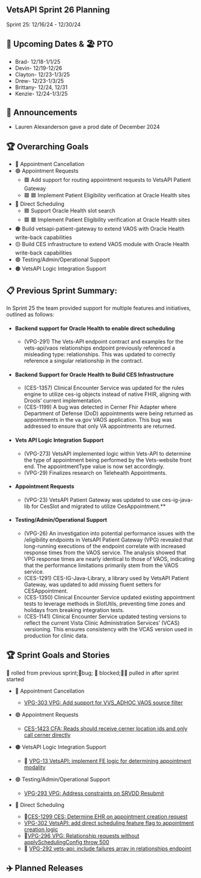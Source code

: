 ## VetsAPI Sprint 26 Planning
Sprint 25: 12/16/24 - 12/30/24

## 📅 Upcoming Dates  & 🏖️ PTO
  * Brad- 12/18-1/1/25
  * Devin- 12/19-12/26
  * Clayton- 12/23-1/3/25
  * Drew- 12/23-1/3/25
  * Brittany- 12/24, 12/31
  * Kenzie- 12/24-1/3/25

## 📣 Announcements
* Lauren Alexanderson gave a prod date of December 2024

## 🏆 Overarching Goals
* 🔴 Appointment Cancellation
* 🟢 Appointment Requests
  * 🟩 Add support for routing appointment requests to VetsAPI Patient Gateway
  * 🟩 🟦 Implement Patient Eligibility verification at Oracle Health sites 
* 🔵 Direct Scheduling
  * 🟦 Support Oracle Health slot search
  *  🟩 🟦 Implement Patient Eligibility verification at Oracle Health sites
* 🟠 Build vetsapi-patient-gateway to extend VAOS with Oracle Health write-back capabilities
* 🟡 Build CES infrastructure to extend VAOS module with Oracle Health write-back capabilities
* 🟣 Testing/Admin/Operational Support
* 🟤 VetsAPI Logic Integration Support
   
## 📋 Previous Sprint Summary:
In Sprint 25 the team provided support for multiple features and initiatives, outlined as follows:  
* #### Backend support for Oracle Health to enable direct scheduling
   * (VPG-291) The Vets-API endpoint contract and examples for the vets-api/vaos relationships endpoint previously referenced a misleading type: relationships. This was updated to correctly reference a singular relationship in the contract.
* #### Backend Support for Oracle Health to Build CES Infrastructure
   * (CES-1357) Clinical Encounter Service was updated for the rules engine to utilize ces-ig objects instead of native FHIR, aligning with Drools’ current implementation.
   * (CES-1199) A bug was detected in Cerner Fhir Adapter where Department of Defense (DoD) appointments were being returned as appointments in the va.gov VAOS application. This bug was addressed to ensure that only VA appointments are returned.
* #### Vets API Logic Integration Support
   * (VPG-273) VetsAPI  implemented logic within Vets-API to determine the type of appointment being performed by the Vets-website front end. The appointmentType value is now set accordingly.
   * (VPG-29) Finalizes research on Telehealth Appointments.
* #### Appointment Requests
   * (VPG-23) VetsAPI Patient Gateway was updated to use ces-ig-java-lib for CesSlot and migrated to utilize CesAppointment.**
* #### Testing/Admin/Operational Support
   * (VPG-26) An investigation into potential performance issues with the /eligibility endpoints in VetsAPI Patient Gateway (VPG) revealed that long-running executions of the endpoint correlate with increased response times from the VAOS service. The analysis showed that VPG response times are nearly identical to those of VAOS, indicating that the performance limitations primarily stem from the VAOS service. 
   * (CES-1291) CES-IG-Java-Library, a library used by VetsAPI Patient Gateway, was updated to add missing fluent setters for CESAppointment.
   * (CES-1350) Clinical Encounter Service updated existing appointment tests to leverage methods in SlotUtils, preventing time zones and holidays from breaking integration tests.
   * (CES-1141) Clinical Encounter Service updated testing versions to reflect the current Vista Clinic Administration Services’ (VCAS) versioning. This ensures consistency with the VCAS version used in production for clinic data.

## 🏆 Sprint Goals and Stories
🚧 rolled from previous sprint;🐞bug; 🚫 blocked;🧗‍♀️ pulled in after sprint started 

* 🔴 Appointment Cancellation
   * [VPG-303 VPG: Add support for VVS_ADHOC VAOS source filter](https://issues.mobilehealth.va.gov/browse/VPG-303)

* 🟢 Appointment Requests
   * [CES-1423 CFA: Reads should receive cerner location ids and only call cerner directly](https://issues.mobilehealth.va.gov/browse/CES-1423)

*  🟤 VetsAPI Logic Integration Support
   * 🚧 [VPG-13 VetsAPI: implement FE logic for determining appointment modality](https://issues.mobilehealth.va.gov/browse/VPG-13) 


* 🟣 Testing/Admin/Operational Support
   * [VPG-293 VPG: Address constraints on SRVDD Resubmit](https://issues.mobilehealth.va.gov/browse/VPG-293)
  
* 🔵 Direct Scheduling
   * 🚧[CES-1299 CES: Determine EHR on appointment creation request](https://issues.mobilehealth.va.gov/browse/CES-1299)
   * [VPG-302 VetsAPI: add direct scheduling feature flag to appointment creation logic](https://issues.mobilehealth.va.gov/browse/VPG-302)
   * 🐞[VPG-296 VPG: Relationship requests without applySchedulingConfig throw 500](https://issues.mobilehealth.va.gov/browse/VPG-296)
   * 🚧 [VPG-292 vets-api: include failures array in relationships endpoint](https://issues.mobilehealth.va.gov/browse/VPG-292)

## ✈️ Planned Releases

